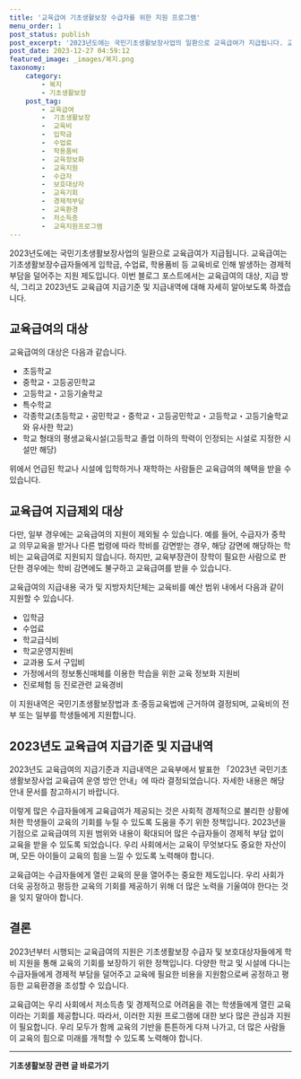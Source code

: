 ```yaml
---
title: '교육급여 기초생활보장 수급자를 위한 지원 프로그램'
menu_order: 1
post_status: publish
post_excerpt: '2023년도에는 국민기초생활보장사업의 일환으로 교육급여가 지급됩니다. 교육급여는 기초생활보장수급자들에게 입학금, 수업료, 학용품비 등 교육비로 인해 발생하는 경제적 부담을 덜어주는 지원 제도입니다. 이번 블로그 포스트에서는 교육급여의 대상, 지급 방식, 그리고 2023년도 교육급여 지급기준 및 지급내역에 대해 자세히 알아보도록 하겠습니다.'
post_date: 2023-12-27 04:59:12
featured_image: _images/복지.png
taxonomy:
    category:
        - 복지
        - 기초생활보장
    post_tag:
        - 교육급여
        -  기초생활보장
        -  교육비
        -  입학금
        -  수업료
        -  학용품비
        -  교육정보화
        -  교육지원
        -  수급자
        -  보호대상자
        -  교육기회
        -  경제적부담
        -  교육환경
        -  저소득층
        -  교육지원프로그램
---
```



2023년도에는 국민기초생활보장사업의 일환으로 교육급여가 지급됩니다. 교육급여는 기초생활보장수급자들에게 입학금, 수업료, 학용품비 등 교육비로 인해 발생하는 경제적 부담을 덜어주는 지원 제도입니다. 이번 블로그 포스트에서는 교육급여의 대상, 지급 방식, 그리고 2023년도 교육급여 지급기준 및 지급내역에 대해 자세히 알아보도록 하겠습니다.

## 교육급여의 대상

교육급여의 대상은 다음과 같습니다.

- 초등학교
- 중학교・고등공민학교
- 고등학교・고등기술학교
- 특수학교
- 각종학교(초등학교・공민학교・중학교・고등공민학교・고등학교・고등기술학교와 유사한 학교)
- 학교 형태의 평생교육시설(고등학교 졸업 이하의 학력이 인정되는 시설로 지정한 시설만 해당)

위에서 언급된 학교나 시설에 입학하거나 재학하는 사람들은 교육급여의 혜택을 받을 수 있습니다.

## 교육급여 지급제외 대상

다만, 일부 경우에는 교육급여의 지원이 제외될 수 있습니다. 예를 들어, 수급자가 중학교 의무교육을 받거나 다른 법령에 따라 학비를 감면받는 경우, 해당 감면에 해당하는 학비는 교육급여로 지원되지 않습니다. 하지만, 교육부장관이 장학이 필요한 사람으로 판단한 경우에는 학비 감면에도 불구하고 교육급여를 받을 수 있습니다. 

교육급여의 지급내용
국가 및 지방자치단체는 교육비를 예산 범위 내에서 다음과 같이 지원할 수 있습니다.
- 입학금
- 수업료
- 학교급식비
- 학교운영지원비
- 교과용 도서 구입비
- 가정에서의 정보통신매체를 이용한 학습을 위한 교육 정보화 지원비
- 진로체험 등 진로관련 교육경비

이 지원내역은 국민기초생활보장법과 초·중등교육법에 근거하여 결정되며, 교육비의 전부 또는 일부를 학생들에게 지원합니다.

## 2023년도 교육급여 지급기준 및 지급내역

2023년도 교육급여의 지급기준과 지급내역은 교육부에서 발표한 「2023년 국민기초생활보장사업 교육급여 운영 방안 안내」에 따라 결정되었습니다. 자세한 내용은 해당 안내 문서를 참고하시기 바랍니다.

이렇게 많은 수급자들에게 교육급여가 제공되는 것은 사회적 경제적으로 불리한 상황에 처한 학생들이 교육의 기회를 누릴 수 있도록 도움을 주기 위한 정책입니다. 2023년을 기점으로 교육급여의 지원 범위와 내용이 확대되어 많은 수급자들이 경제적 부담 없이 교육을 받을 수 있도록 되었습니다. 우리 사회에서는 교육이 무엇보다도 중요한 자산이며, 모든 아이들이 교육의 힘을 느낄 수 있도록 노력해야 합니다.

교육급여는 수급자들에게 열린 교육의 문을 열어주는 중요한 제도입니다. 우리 사회가 더욱 공정하고 평등한 교육의 기회를 제공하기 위해 더 많은 노력을 기울여야 한다는 것을 잊지 말아야 합니다.

## 결론

2023년부터 시행되는 교육급여의 지원은 기초생활보장 수급자 및 보호대상자들에게 학비 지원을 통해 교육의 기회를 보장하기 위한 정책입니다. 다양한 학교 및 시설에 다니는 수급자들에게 경제적 부담을 덜어주고 교육에 필요한 비용을 지원함으로써 공정하고 평등한 교육환경을 조성할 수 있습니다.

교육급여는 우리 사회에서 저소득층 및 경제적으로 어려움을 겪는 학생들에게 열린 교육이라는 기회를 제공합니다. 따라서, 이러한 지원 프로그램에 대한 보다 많은 관심과 지원이 필요합니다. 우리 모두가 함께 교육의 기반을 튼튼하게 다져 나가고, 더 많은 사람들이 교육의 힘으로 미래를 개척할 수 있도록 노력해야 합니다.
<!-- wp:separator -->
<hr class="wp-block-separator has-alpha-channel-opacity"/>
<!-- /wp:separator -->

<!-- wp:group {"backgroundColor":"base","layout":{"type":"constrained"}} -->
<div class="wp-block-group has-base-background-color has-background"><!-- wp:paragraph {"align":"center","fontSize":"medium"} -->
<p class="has-text-align-center has-large-font-size"><strong>기초생활보장 관련 글 바로가기</strong></p>
<!-- /wp:paragraph -->


<!-- wp:latest-posts
{"categories":[{"id":15506,"count":19,"description":"","link":"https://uknowlaw.com/category/%ea%b8%b0%ec%b4%88%ec%83%9d%ed%99%9c%eb%b3%b4%ec%9e%a5/","name":"기초생활보장","slug":"기초생활보장","taxonomy":"category","parent":0,"meta":[],"_links":{"self":[{"href":"https://uknowlaw.com/wp-json/wp/v2/categories/15506"}],"collection":[{"href":"https://uknowlaw.com/wp-json/wp/v2/categories"}],"about":[{"href":"https://uknowlaw.com/wp-json/wp/v2/taxonomies/category"}],"wp:post_type":[{"href":"https://uknowlaw.com/wp-json/wp/v2/posts?categories=15506"}],"curies":[{"name":"wp","href":"https://api.w.org/{rel}","templated":true}]}}],"postsToShow":100,"excerptLength":28,"postLayout":"grid","columns":2,"featuredImageAlign":"left","featuredImageSizeSlug":"large","fontSize":"small"} /--></div>
<!-- /wp:group -->